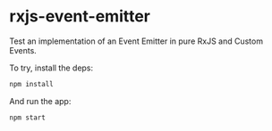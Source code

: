 # rxjs-event-emitter

Test an implementation of an Event Emitter in pure RxJS and Custom Events.

To try, install the deps:

```bash
npm install
```

And run the app:

```bash
npm start
```
